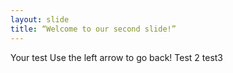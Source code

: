 ```yaml
---
layout: slide
title: “Welcome to our second slide!”
---
```

Your test
Use the left arrow to go back!
Test 2
test3
